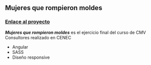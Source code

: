 

## Mujeres que rompieron moldes
### [Enlace al proyecto](https://app.netlify.com/sites/romantic-liskov-3a03c1/overview)

___Mujeres que rompieron moldes___ es el ejercicio final del curso de CMV Consultores realizado en CENEC

 * Angular
 * SASS
 * Diseño responsive




